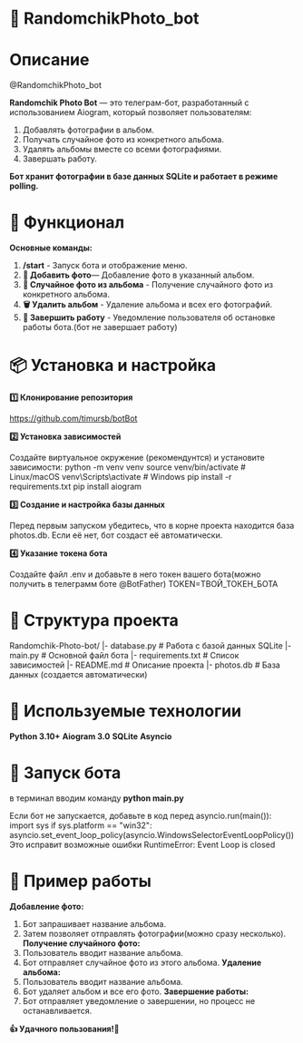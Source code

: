# 📸 RandomchikPhoto_bot

# Описание

@RandomchikPhoto_bot

**Randomchik Photo Bot** — это телеграм-бот, разработанный с использованием Aiogram, который позволяет пользователям:

1. Добавлять фотографии в альбом.
2. Получать случайное фото из конкретного альбома.
3. Удалять альбомы вместе со всеми фотографиями.
4. Завершать работу.

**Бот хранит фотографии в базе данных SQLite и работает в режиме polling.**

# 🚀 Функционал

**Основные команды:**
1. **/start** - Запуск бота и отображение меню.
2. **📸 Добавить фото**— Добавление фото в указанный альбом.
3. **📂 Случайное фото из альбома** - Получение случайного фото из конкретного альбома.
4. **🗑 Удалить альбом** - Удаление альбома и всех его фотографий.
5. **🛑 Завершить работу** - Уведомление пользователя об остановке работы бота.(бот не завершает работу)

# 📦 Установка и настройка

**1️⃣ Клонирование репозитория**

https://github.com/timursb/botBot

**2️⃣ Установка зависимостей**

Создайте виртуальное окружение (рекомендунтся) и установите зависимости:
python -m venv venv
source venv/bin/activate # Linux/macOS
venv\Scripts\activate # Windows
pip install -r requirements.txt
pip install aiogram

**3️⃣ Создание и настройка базы данных**

Перед первым запуском убедитесь, что в корне проекта находится база photos.db. Если её нет, бот создаст её автоматически.

**4️⃣ Указание токена бота**

Создайте файл .env и добавьте в него токен вашего бота(можно получить в телеграмм боте @BotFather)
TOKEN=ТВОЙ_ТОКЕН_БОТА

# 📜 Структура проекта

Randomchik-Photo-bot/
|- database.py       # Работа с базой данных SQLite
|- main.py           # Основной файл бота
|- requirements.txt  # Список зависимостей
|- README.md         # Описание проекта
|- photos.db         # База данных (создается автоматически)

# 🔧 Используемые технологии
**Python 3.10+**
**Aiogram 3.0**
**SQLite**
**Asyncio**

# 🚀 Запуск бота

 в терминал вводим команду **python main.py**
 
Если бот не запускается, добавьте в код перед asyncio.run(main()):
 import sys
 if sys.platform == "win32":
     asyncio.set_event_loop_policy(asyncio.WindowsSelectorEventLoopPolicy())
Это исправит возможные ошибки RuntimeError: Event Loop is closed

# 🎯 Пример работы

**Добавление фото:**
1. Бот запрашивает название альбома.
2. Затем позволяет отправлять фотографии(можно сразу несколько).
**Получение случайного фото:**
1. Пользователь вводит название альбома.
2. Бот отправляет случайное фото из этого альбома.
**Удаление альбома:**
1. Пользователь вводит название альбома.
2. Бот удаляет альбом и все его фото.
**Завершение работы:**
1. Бот отправляет уведомление о завершении, но процесс не останавливается.

**👍 Удачного пользования!🎉**
